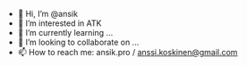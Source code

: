 - 👋 Hi, I’m @ansik
- 👀 I’m interested in ATK
- 🌱 I’m currently learning ...
- 💞️ I’m looking to collaborate on ...
- 📫 How to reach me: ansik.pro / anssi.koskinen@gmail.com

<!---
ansik/ansik is a ✨ special ✨ repository because its `README.md` (this file) appears on your GitHub profile.
You can click the Preview link to take a look at your changes.
--->
